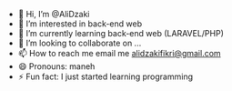 - 👋 Hi, I’m @AliDzaki
- 👀 I’m interested in back-end web
- 🌱 I’m currently learning back-end web (LARAVEL/PHP)
- 💞️ I’m looking to collaborate on ...
- 📫 How to reach me email me alidzakifikri@gmail.com
- 😄 Pronouns: maneh
- ⚡ Fun fact: I just started learning programming

<!---
AliDzaki/AliDzaki is a ✨ special ✨ repository because its `README.md` (this file) appears on your GitHub profile.
You can click the Preview link to take a look at your changes.
--->
